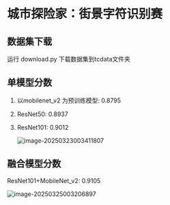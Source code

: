 # 城市探险家：街景字符识别赛

## 数据集下载
运行 download.py 下载数据集到tcdata文件夹

## 单模型分数

1. 以mobilenet_v2 为预训练模型: 0.8795

2. ResNet50: 0.8937

3. ResNet101: 0.9012

   ![image-20250323003411807](https://img-md-js.linjsblog.top/img/202503230034893.png)

## 融合模型分数

ResNet101+MobileNet_v2: 0.9105

![image-20250325003206897](https://img-md-js.linjsblog.top/img/202503250125982.png)